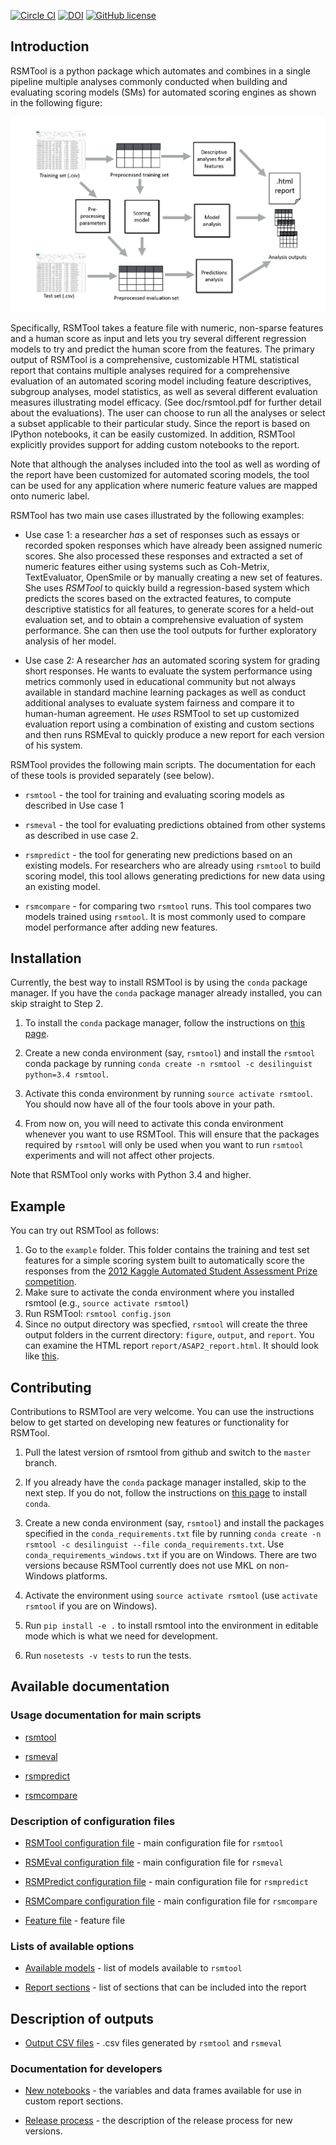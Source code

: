 [![Circle CI](https://circleci.com/gh/EducationalTestingService/rsmtool/tree/master.svg?style=shield)](https://circleci.com/gh/EducationalTestingService/rsmtool/tree/master)
[![DOI](https://zenodo.org/badge/22127/EducationalTestingService/rsmtool.svg)](https://zenodo.org/badge/latestdoi/22127/EducationalTestingService/rsmtool)
[![GitHub license](https://img.shields.io/badge/license-Apache%202-blue.svg)](https://raw.githubusercontent.com/EducationalTestingService/rsmtool/master/LICENSE)

## Introduction

RSMTool is a python package which automates and combines in a single pipeline multiple analyses commonly conducted when building and evaluating scoring models (SMs) for automated scoring engines as shown in the following figure: 

![rsmtool_pipeline](pipeline.png)

Specifically, RSMTool takes a feature file with numeric, non-sparse features and a human score as input and lets you try several different regression models to try and predict the human score from the features. The primary output of RSMTool is a comprehensive, customizable HTML statistical report that contains multiple analyses required for a comprehensive evaluation of an automated scoring model including feature descriptives, subgroup analyses, model statistics, as well as several different evaluation measures illustrating model efficacy. (See doc/rsmtool.pdf for further detail about the evaluations). 
The user can choose to run all the analyses or select a subset applicable to their particular study. Since the report is based on IPython notebooks, it can be easily customized. In addition, RSMTool explicitly provides support for adding custom notebooks to the report. 

Note that although the analyses included into the tool as well as wording of the report have been customized for automated scoring models, the tool can be used for any application where numeric feature values are mapped onto numeric label. 

RSMTool has two main use cases illustrated by the following examples:

* Use case 1: a researcher *has* a set of responses such as essays or recorded spoken responses which have already been assigned numeric scores. She also processed these responses and extracted a set of numeric features either using systems such as Coh-Metrix, TextEvaluator, OpenSmile or by manually creating a new set of features. 
She uses *RSMTool* to quickly build a regression-based system which predicts the scores based on the extracted features, to compute descriptive statistics for all features, to generate scores for a held-out evaluation set, and to obtain a comprehensive evaluation of system performance. She can then use the tool outputs for further exploratory analysis of her model. 

* Use case 2: A researcher *has* an automated scoring system for grading short responses. He wants to evaluate the system performance using metrics commonly used in educational community but not always available in standard machine learning packages as well as conduct additional analyses to evaluate system fairness and compare it to human-human agreement.
He *uses* RSMTool to set up customized evaluation report using a combination of existing and custom sections and then runs RSMEval to quickly produce a new report for each version of his system. 


RSMTool provides the following main scripts. The documentation for each of these tools is provided separately (see below). 

* `rsmtool` - the tool for training and evaluating scoring models as described in Use case 1

* `rsmeval` - the tool for evaluating predictions obtained from other systems as described in use case 2. 

* `rsmpredict` - the tool for generating new predictions based on an existing models. For researchers who are already using `rsmtool` to build scoring model, this tool allows generating predictions for new data using an existing model. 

* `rsmcompare` -  for comparing two `rsmtool` runs. This tool compares two models trained using `rsmtool`. It is most commonly used to compare model performance after adding new features.


## Installation

Currently, the best way to install RSMTool is by using the `conda` package manager. If you have the `conda` package manager already installed, you can skip straight to Step 2. 

1. To install the `conda` package manager, follow the instructions on [this page](http://conda.pydata.org/docs/install/quick.html).  

2. Create a new conda environment (say, `rsmtool`) and install the `rsmtool` conda package by running `conda create -n rsmtool -c desilinguist python=3.4 rsmtool`.

3. Activate this conda environment by running `source activate rsmtool`. You should now have all of the four tools above in your path.

4. From now on, you will need to activate this conda environment whenever you want to use RSMTool. This will ensure that the packages required by `rsmtool` will only be used when you want to run `rsmtool` experiments and will not affect other projects. 

Note that RSMTool only works with Python 3.4 and higher. 

## Example

You can try out RSMTool as follows:

1. Go to the `example` folder. This folder contains the training and test set features for a simple scoring system built to automatically score the responses from the [2012 Kaggle Automated Student Assessment Prize competition](https://www.kaggle.com/c/asap-aes). 
2. Make sure to activate the conda environment where you installed rsmtool (e.g., `source activate rsmtool`)
3. Run RSMTool: `rsmtool config.json`
4. Since no output directory was specfied, `rsmtool` will create the three output folders in the current directory: `figure`, `output`, and `report`. You can examine the HTML report `report/ASAP2_report.html`. It should look like [this](https://s3.amazonaws.com/sample-rsmtool-report/ASAP2_report.html).

## Contributing

Contributions to RSMTool are very welcome. You can use the instructions below to get started on developing new features or functionality for RSMTool.

1. Pull the latest version of rsmtool from github and switch to the `master` branch. 

2. If you already have the `conda` package manager installed, skip to the next step. If you do not, follow the instructions on [this page](http://conda.pydata.org/docs/install/quick.html) to install `conda`. 

3. Create a new conda environment (say, `rsmtool`) and install the packages specified in the `conda_requirements.txt` file by running `conda create -n rsmtool -c desilinguist --file conda_requirements.txt`. Use `conda_requirements_windows.txt` if you are on Windows. There are two versions because RSMTool currently does not use MKL on non-Windows platforms.

4. Activate the environment using `source activate rsmtool` (use `activate rsmtool` if you are on Windows).

5. Run `pip install -e .` to install rsmtool into the environment in editable mode which is what we need for development.  

6. Run `nosetests -v tests` to run the tests. 

## Available documentation

### Usage documentation for main scripts

* [rsmtool](doc/rsmtool.md) 

* [rsmeval](doc/rsmeval.md)  

* [rsmpredict](doc/rsmpredict.md) 

* [rsmcompare](doc/rsmcompare.md) 

### Description of configuration files

* [RSMTool configuration file](doc/config_file.md) - main configuration file for `rsmtool`

* [RSMEval configuration file](doc/config_file_eval.md) - main configuration file for `rsmeval`

* [RSMPredict configuration file](doc/config_file_eval.md) - main configuration file for `rsmpredict`

* [RSMCompare configuration file](doc/config_file_eval.md) - main configuration file for `rsmcompare`

* [Feature file](doc/feature_file.md) - feature file

### Lists of available options

* [Available models](doc/available_models.md) - list of models available to `rsmtool`

* [Report sections](doc/report_sections.md) - list of sections that can be included into the report

## Description of outputs

* [Output CSV files](doc/output_csv.md) - .csv files generated by `rsmtool` and `rsmeval`

### Documentation for developers

* [New notebooks](doc/new_notebooks.md) - the variables and data frames available for use in custom report sections.

* [Release process](doc/release_process.md) - the description of the release process for new versions.

